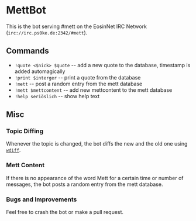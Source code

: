 MettBot
=======

This is the bot serving #mett on the EosinNet IRC Network (`irc://irc.ps0ke.de:2342/#mett`).

Commands
--------

* `!quote <$nick> $quote` -- add a new quote to the database, timestamp is added automagically
* `!print $interger` -- print a quote from the database
* `!mett` -- post a random entry from the mett database
* `!mett $mettcontent` -- add new mettcontent to the mett database
* `!help seriöslich` -- show help text

Misc
----

### Topic Diffing

Whenever the topic is changed, the bot diffs the new and the old one using [`wdiff`](https://www.gnu.org/software/wdiff/).

### Mett Content

If there is no appearance of the word Mett for a certain time or number of messages, the bot posts a random entry from the mett database.

### Bugs and Improvements

Feel free to crash the bot or make a pull request.
